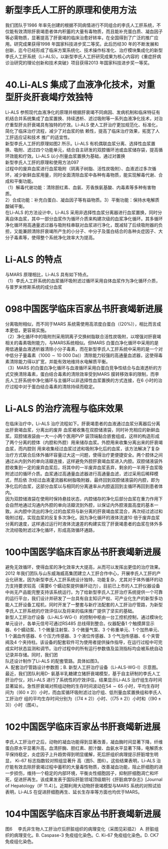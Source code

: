 # 新型李氏人工肝的原理和使用方法  
我们团队于1986 年率先创建的根据不同病情进行不同组合的李氏人工肝系统，不仅能有效清除肝衰竭患者体内积蓄的大量有毒物质，而且能补充蛋白质、凝血因子等必需物质，显著提高了肝衰竭的临床治愈好转率，在全国得到了广泛的推广应用。研究成果获得1998 年国家科技进步奖二等奖。此后历经30 年的不断发展和创新，迄今已经形成了临床方案系统化、技术操作标准化、治疗模块集成化的新型李氏人工肝系统（Li-ALS）。以新型李氏人工肝研究成果为核心内容的《重症肝病诊治研究的理论创新和技术突破》项目获得2013 年国家科技进步奖一等奖。  
# 40.Li-ALS 集成了血液净化技术，对重型肝炎肝衰竭疗效独特  
Li-ALS 参照现代血液净化的原理并根据肝衰竭不同病因、发病机制和临床特征有机结合并系统集成了血浆置换、持续透析、滤过吸附等一系列血液净化技术，对治疗重型肝炎肝衰竭具有独特的疗效。Li-ALS 使人工肝治疗更加规范化、标准化，简化了临床治疗流程，减少了对血浆的依 赖性，提高了临床治疗效果，拓宽了人工肝适应证和技术 推广的适宜性。  
新型李氏人工肝的原理如图2 所示。Li-ALS 有机偶联血浆分离、选择性血浆置换、吸附、滤过四个功能单元，结合自主研发的双腔循环池或血浆储存袋，提高循环效能和疗效。Li-ALS 以小剂量血浆置换为基础，通过对置换  
新型李氏人工肝的原理和使用方法097  
过程中的废弃血浆进行血浆吸附（阴离子树脂、活性炭吸附）、血液滤过多次循环，减少新鲜血浆用量，同时全面清除血浆中各种有毒物质，能实现解毒代谢、合成和平衡功能。  
（1）解毒代谢功能：清除胆红素、血氨、芳香族氨基酸、内毒素等多种有害物质。  
2）合成功能：补充白蛋白、凝血因子等有益物质。3）平衡功能：保持水电解质酸碱平衡。  
在Li-ALS 的方法设计中，Li-ALS 采用非选择性血浆分离器进行血浆置换，同时分离自体血浆，其中一部分血浆作为循环介质来构建次级的血浆净化循环。其多循环净化循环用高通量滤过器与吸附柱串联对血浆进行净化，既减轻了后续吸附器的负担，又能兼顾清除肝衰竭所产生的小分子、中分子及蛋白结合的各种炎症因子、大分子毒素等，使得整个系统净化效率大为提高。  
# Li-ALS 的特点  
与MARS 原理相比，Li-ALS 具有如下特点。  
（1）李氏人工肝系统的血浆循环吸附滤过循环采用自体血浆作为净化循环介质，与普罗米修斯系统的成分血浆  
# 098中国医学临床百家丛书肝衰竭新进展  
分离吸附相似，而不同于MARS 系统需使用高浓度白蛋白（$(20\%)$），相比而言成本更低，更容易实施。  
（2）净化循环中的吸附剂采用阴离子交换树脂联合活性炭吸附，以增强对肝衰竭相关的毒素吸附能力，与MARS系统相似。但MARS 白蛋白净化循环中采用的是用低通量血液透析器清除小分子毒素，而在新型李氏人工肝系统中采用的是一个对中低分子量毒素（$1000\sim10\:000\:\mathrm{Da})$）清除能力较强的高通量血滤器，这使得毒素清除能力得以扩宽，并能有效地维持水电解质平衡。  
（3）MARS 的白蛋白净化循环与血液循环采用白蛋白竞争性结合与血液透析的方式交换清除毒素，蛋白结合毒素的清除效率受到MARS 膜转移效率的限制，而李氏人工肝系统中净化循环与主循环以非选择性血浆置换的方式连接，在6 小时的治疗过程中对于蛋白结合毒素的清除持续而稳定。  
# Li-ALS 的治疗流程与临床效果  
在临床治疗中，Li-ALS 治疗流程如下。肝衰竭患者的血液通过血浆分离器后分离出肝衰竭血浆，分离出的废弃 血浆被收集在双腔储液袋，同时补充相应的新鲜血浆。双腔储液袋由一大一小两个医用PVP 袋顶端黏合嵌套组成，这样的构造形成了两个分离的腔体（内腔和外腔）用来储存血浆。外腔用来收集分离出来的肝衰竭血浆，而内腔则 用来收集经过血浆过滤和吸附净化后的血浆，该方法解决了复杂治疗方式联合后体外循环容量过大这一问题，使得治疗更便捷安全。两个腔体之间通过从内到外的单向活瓣连接，这样避免外腔肝衰竭血浆进入内腔。双腔储液袋外腔收集到一定的废弃血浆后，将其中的一半废弃血浆丢弃，剩余的一半用于血浆吸附滤过的循环介质。血浆通过高通量血滤器进行高通量血滤，滤过采用后稀释模式，然后依 次经过血液灌流器和树脂吸附器，最终回到双腔储液袋的内腔，即为净化后的血浆，这部分血浆以与相同的分离速率从内腔返回到主循环再回到患者体内。  
因为双腔储液袋在使用时保持悬挂状态，内腔储存的净化后部分血浆在重力作用下会自然地通过沟通内外腔的单向活瓣流到外腔，以保证内外腔液面高度的基本一致。从内腔中流出的净化过的血浆将与新分离的肝衰竭血浆混合，再次经过滤过和吸附过程，实现血浆的反复多次净化。因为净化循环的液体流速10 倍于废弃血浆分离的速度，这样通过运行时液体流速差的构建实现了肝衰竭患者的血浆在体外多次流经吸附滤过净化循环，形成高效循环通路，  
# 100中国医学临床百家丛书肝衰竭新进展  
避免无效循环，使得血浆的净化效率大大提高，从而可以发挥出更佳的治疗效果。  
2012 年我们团队与山东威海威高集团建立人工肝合作中心，开展李氏人工肝的产业化研发。因为新型李氏人工肝系统设计独特，功能复杂，尤其对于体外循环的动力支持要求较高（需要6 个蠕动泵提供循环动力），目前已上市的人工肝仪器设备中尚无产品能完整支持该系统运行。为了给新型李氏人工肝治疗系统提供一个可靠的运行平台，我们设计并研发了一台具有自主知识产权、可产业化生产的新型多功能人工肝设备工程机，同时开发了一整套与新疗法配套的人工肝治疗管路，为新型李氏人工肝系统的疗效评估以及将来的临床推广提供了坚实的基础。  
新型人工肝治疗设备（Li-ALS-WG-I）的控制中枢由一台工控机控制，通过模块化单元设计，各单元信号可通过RS485 总线得到整合。仪器配备1 个触摸屏显示器、6个蠕动泵、1 个微量注射泵、3 个微量气泵、3 个称重单元、1 个加热单元、1 个漏血传感器、6 个压力传感器、3 个液位传感器、3 个气泡传感器、6 个夹管阀及4 个夹持柱。该设备的配套软件可为使用者提供操作指导，在运行过程中可完成实时状态监测和调节。治疗过程中的所有运行参数值及监测指标均会被系统自动记录并存储。同时，我们团  
队还设计制作了Li-ALS 的配套管路。具体如图3。  
A. 配套治疗管路设计参数图；B. 新型人工肝治疗设备（Li-ALS-WG-I）示意图。  
最近，我们团队利用D- 氨基半乳糖建立猪肝衰竭模型，基于自主研制的李氏人工肝治疗仪，对Li-ALS 进行了系统性的疗效评估，结果显示Li-ALS 治疗组生存时间显著延长。急性肝衰竭对照组动物的生存时间波动在$54\sim65$ 小时，平均生存时间为（$(60\pm2)$）小时，而血浆循环吸附滤过治疗组、低剂量血浆置换组和李氏人工肝治疗 组的平均生存时间分别为（$(74\pm2)$）小时、（$\left(75\pm2\right)$）小时和（$\left(90\pm3\right)$）小时（图4）。  
# 102中国医学临床百家丛书肝衰竭新进展  
李氏人工肝治疗之后，动物的凝血功能得到显著改善，凝血酶时间显著下降，纤维蛋白原水平显著升高，血清肝酶、胆红素、胆汁酸、血氨水平显著下降，电解质水 平保持稳定，炎症因子上升趋势得到明显缓解，死后肝组织病理提示肝脏增生明显， Ki-67  标志指数较对照组显著升 高（图5、图6）。这些结果表明，Li-ALS 治疗能有效去除肝衰竭过程中蓄积的大量毒性物质，改善凝血功能，阻止肝细胞的进一步损伤，维持一个稳定的内部环境，平衡炎性细胞因子，抑制肝细胞凋亡和坏死，促进肝再生。该成果发表于国际肝脏领域顶级期刊《肝脏病学杂志》[Journal of Hepatology（IF 11.4）]。近期利用大动物肝衰竭模型与MARS 系统的对照试验表明，Li-ALS 在促进肝细胞再生、延长生存率等方面也均优于MARS。  
# 104中国医学临床百家丛书肝衰竭新进展  
图6  李氏非生物人工肝治疗后肝脏组织的病理变化（采图见彩插2） A. 肝脏组织的病理变化。B. Caspase-3 免疫组化染色。C. Ki-67 免疫组化染色。D. CK7 免疫组化染色。  
